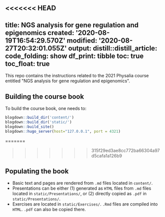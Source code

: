 <<<<<<< HEAD
---
title: NGS analysis for gene regulation and epigenomics
created: '2020-08-19T16:54:29.570Z'
modified: '2020-08-27T20:32:01.055Z'
output:
    distill::distill_article:
        code_folding: show
        df_print: tibble
        toc: true
        toc_float: true
---

This repo contains the instructions related to the 2021 Physalia course entitled "NGS analysis for gene regulation and epigenomics". 

## Building the course book

To build the course book, one needs to: 

```r
blogdown::build_dir('content/')
blogdown::build_dir('static/')
blogdown::build_site()
blogdown::hugo_server(host="127.0.0.1", port = 4321)
```
=======
>>>>>>> 315f29ed3ae8cc772ba66304a97d5cafa1a126b9

## Populating the book 

- Basic text and pages are rendered from `.md` files located in `content/`.
- Presentations can be either (1) generated as `HTML` files from `.md` files located in `static/Presentations/`, or (2) directly copied as `.pdf` in `static/Presentations/`. 
- Exercises are located in `static/Exercises/`. `.Rmd` files are compiled into `HTML`. `.pdf` can also be copied there. 